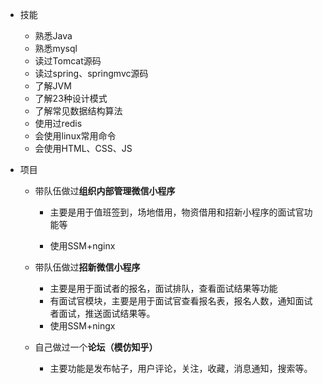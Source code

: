 

- 技能

  - 熟悉Java
  - 熟悉mysql
  - 读过Tomcat源码
  - 读过spring、springmvc源码
  - 了解JVM
  - 了解23种设计模式
  - 了解常见数据结构算法
  - 使用过redis
  - 会使用linux常用命令
  - 会使用HTML、CSS、JS

- 项目

  - 带队伍做过**组织内部管理微信小程序**

    - 主要是用于值班签到，场地借用，物资借用和招新小程序的面试官功能等

    - 使用SSM+nginx

  - 带队伍做过**招新微信小程序**

    - 主要是用于面试者的报名，面试排队，查看面试结果等功能
    - 有面试官模块，主要是用于面试官查看报名表，报名人数，通知面试者面试，推送面试结果等。
    - 使用SSM+ningx

  - 自己做过一个**论坛（模仿知乎）**

    - 主要功能是发布帖子，用户评论，关注，收藏，消息通知，搜索等。

